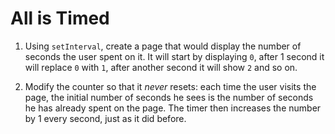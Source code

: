 # All is Timed

1) Using `setInterval`, create a page that would display the number of seconds the user spent on it. 
It will start by displaying `0`, after 1 second it will replace `0` with `1`, 
after another second it will show `2` and so on.

2) Modify the counter so that it _never_ resets: each time the user visits the page, 
the initial number of seconds he sees is the number of seconds he has already spent on the page. 
The timer then increases the number by 1 every second, just as it did before.
